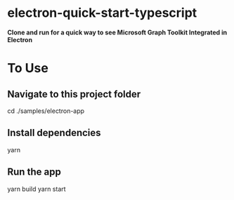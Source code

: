 # electron-quick-start-typescript

**Clone and run for a quick way to see Microsoft Graph Toolkit Integrated in Electron**

# To Use

## Navigate to this project folder
cd ./samples/electron-app

## Install dependencies
yarn

## Run the app
yarn build
yarn start
```


